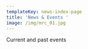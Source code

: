 ```yaml
---
templateKey: news-index-page
title: 'News & Events '
image: /img/mrc_01.jpg
---
```


Current and past events
